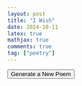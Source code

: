 ```yaml
---
layout: post
title: "I Wish"
date: 2024-10-11
latex: true
mathjax: true
comments: true
tag: ["poetry"]
---
```


<html>
  <div id="poem-container">
    <p id="poem"></p>
  </div>

  <button id="generate-poem-button">Generate a New Poem</button>

  <script>
    // Create a script tag for RiTa.js
    const ritaScript = document.createElement('script');
    ritaScript.src = "https://unpkg.com/rita@3.1.3/dist/rita.min.js";

    // Once RiTa.js is fully loaded, initialize the poem generation
    ritaScript.onload = function () {
      // Now that RiTa is loaded, attach the event listener
      document.getElementById('generate-poem-button').onclick = generatePoem;

      // Optionally generate the first poem on page load
      generatePoem();
    };

    document.head.appendChild(ritaScript); // Load RiTa.js

    function generatePoem() {
      // const poemLines = [];

      // for (let i = 0; i < 4; i++) {
      //   const subject = RiTa.randomWord({ pos: "nn" });
      //   const verb = RiTa.randomWord({ pos: "vb" });
      //   const adjective = RiTa.randomWord({ pos: "jj" });
      //   const object = RiTa.randomWord({ pos: "nn" });

      //   const line = `${subject} ${verb} a ${adjective} ${object}.`;
      //   poemLines.push(line);
      // }

      // document.getElementById('poem').innerHTML = poemLines.join('<br>');

      const emotions = [
        "happiness",
        "sadness",
        "anger",
        "fear",
        "surprise",
        "disgust",
        "joy",
        "envy",
        "jealousy",
        "anxiety",
        "grief",
        "contentment",
        "loneliness",
        "love",
        "hatred",
        "hope",
        "despair",
        "guilt",
        "shame",
        "pride",
        "embarrassment",
        "frustration",
        "confusion",
        "relief",
        "boredom",
        "curiosity",
        "compassion",
        "admiration",
        "nostalgia",
        "regret",
        "inspiration",
        "disappointment",
        "trust",
        "betrayal",
        "anticipation",
        "excitement",
        "apathy",
        "indifference",
        "courage",
        "panic",
        "euphoria",
        "serenity",
        "humiliation",
        "doubt",
        "sympathy",
        "gratitude",
        "arousal",
        "longing",
        "resentment",
        "melancholy",
        "triumph",
        "vulnerability",
        "vindication",
        "elation",
        "discomfort",
        "shock",
        "amusement",
        "awe",
        "contempt",
        "fascination",
        "tenderness",
        "irritation",
        "satisfaction",
        "yearning",
        "trepidation",
        "optimism",
        "pessimism",
        "suspicion",
        "bewilderment",
        "infatuation",
        "resentment",
        "exasperation",
        "agitation",
        "revulsion",
        "mortification",
        "remorse",
        "compunction",
        "zeal",
        "passion",
        "perplexity",
        "misery",
        "bewilderment",
        "enthusiasm",
        "devotion"
      ];

      //aonesyllableemotions = emotions.filter(e => RiTa.syllables("extreme").split(RiTa.SYLLABLE_BOUNDARY).length ==1)
      const onesyllableemotions = [
        "joy",
        "grief",
        "love",
        "hate",
        "pride",
        "shame",
        "fear",
        "guilt",
        "hope",
        "scorn",
        "rage",
        "dread",
        "bliss",
        "doubt",
        "calm",
        "glum",
        "shock",
        "zeal",
        "spite",
        "hurt"
      ];

      let rules = {
        start: "$stanza1 <br><br> $stanza2 <br><br> $stanza3",
        stanza1: "$line1; <br> $line2.",
        stanza2: "$line3; <br> $line4.",
        stanza3: "$line5; <br> $line6.",
        line5: "$eventually, I $hope we'd come to you; there could be no other $way",
        eventually: "Eventually | One day | Someday | In time | Soon enough",
        way: "end | way | finale | fear | intention | certainty | discovery | recollection | intent | allowance | possibility |gift | grace | happiness | offer",
        hope: "hope | believe | wish | wished | beleived | hoped | feared | fear | know | knew", 
        line6: "We'd $sit a little $longer then, $three $endthing in the end",
        three: "three | all | together | our | my | your | uncertain | discovered | sacred",
        sit: "cheer | rest | sit | stay | drift",
        longer: "longer | safer | calmer | shorter", 
        endthing: "somethings | nothings | disapointments | heroes | poets | priestesses | cyborgs | goddesses", 
        line3: "I'd $do the $moon3 to say \"$hello\", or $give a $little $gift",
        line4: "We'd $float along together then, to $seek the $coming $day",
        coming: "arriving | impending | coming | uncertain | tenuous | cheery | potent | sacred | scary | fearful | ", 
        float: "charge | fly | float | glide | swim | sail | trudge | dart | seek | feel | live", 
        seek: "seek | discover | search out | flee | greet | forget | feel" , 
        day: "day | night | year | moment | instant | lifetime | wealth | confrontation | reckoning | deliverance | answers",
        do: "fly up to | wave to | conspire with | inspire | wink at | flirt with | examine | discover",
        give: "offer | give | share | present | prescribe | delight in | provide",
        little: "little | silly | tiny | wistful | cheery | restful | fertile | baleful | sacred | teary | stately | patient", 
        gift: "gift | stare | wink | cheer | color | sigh | jump",
        hello: "hello | goodbye | adieu | I know | of course | for sure | which way? | why's that? | what for? | who did? | why me? | why you? | who's that?",
        line1: "I wish the $wish1 and the $wish2",
        wish1: "$moon $made $onesylemotion",
        wish2: "$moon $shortmade $emotion",
        moon: "moon was | stars were | sky was | sun was | clouds were | rain was | wind was",
        moon2: "moon | stars | sky | sun | clouds | rain | wind",
        moon3: "moon | stars | sky | sun | clouds | rain | wind",
        moon4: "moon | stars | sky | sun | clouds | rain | wind",
        made: "made of | filled with | built from",
        shortmade: "of | from | just | all | for | ",
        emotion: emotions.join(" | "),
        onesylemotion: onesyllableemotions.join(" | "), 
        line2: "Then, $when I $raised my $eyes, I'd $know the $emotion of the $moon2",
        when: "when | if | as | while | after",
        raised: "raised | opened | closed | turned",
        know: "know | feel | sense | understand | see",
        eyes: "eyes | heart | mind | soul | head",
      };

      document.getElementById('poem').innerHTML = RiTa.grammar(rules).expand();

    }
  </script>
</html>

